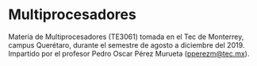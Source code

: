 # Multiprocesadores
Materia de Multiprocesadores (TE3061) tomada en el Tec de Monterrey, campus Querétaro, durante el semestre de agosto a diciembre del 2019. Impartido por el profesor Pedro Oscar Pérez Murueta (pperezm@tec.mx).
